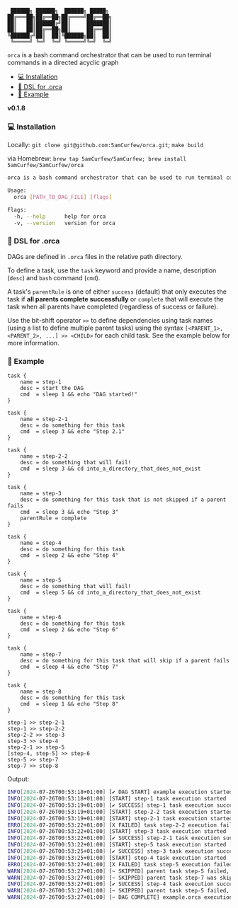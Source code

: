 ```
 ██████╗ ██████╗  ██████╗ █████╗ 
██╔═══██╗██╔══██╗██╔════╝██╔══██╗
██║   ██║██████╔╝██║     ███████║
██║   ██║██╔══██╗██║     ██╔══██║
╚██████╔╝██║  ██║╚██████╗██║  ██║
 ╚═════╝ ╚═╝  ╚═╝ ╚═════╝╚═╝  ╚═╝
```

`orca` is a bash command orchestrator that can be used to run terminal commands in a directed acyclic graph

- [:computer: Installation](#computer-installation)
- [:pencil: DSL for .orca](#pencil-metadata)
- [:rocket: Example](#rocket-example)

**v0.1.8**

### :computer: Installation

Locally: `git clone git@github.com:5amCurfew/orca.git`; `make build`

via Homebrew: `brew tap 5amCurfew/5amCurfew; brew install 5amCurfew/5amCurfew/orca`

```bash
orca is a bash command orchestrator that can be used to run terminal commands in a directed acyclic graph

Usage:
  orca [PATH_TO_DAG_FILE] [flags]

Flags:
  -h, --help      help for orca
  -v, --version   version for orca
```

### :pencil: DSL for .orca

DAGs are defined in `.orca` files in the relative path directory.

To define a task, use the `task` keyword and provide a name, description (`desc`) and `bash` command (`cmd`).

A task's `parentRule` is one of either `success` (default) that only executes the task if **all parents complete successfully** or `complete` that will execute the task when all parents have completed (regardless of success or failure).

Use the bit-shift operator `>>` to define dependencies using task names (using a list to define multiple parent tasks) using the syntax `[<PARENT_1>, <PARENT_2>, ...] >> <CHILD>` for each child task. See the example below for more information.

### :rocket: Example
```
task {
    name = step-1
    desc = start the DAG
    cmd  = sleep 1 && echo "DAG started!"
}

task {
    name = step-2-1
    desc = do something for this task
    cmd  = sleep 3 && echo "Step 2.1"
}

task {
    name = step-2-2
    desc = do something that will fail!
    cmd  = sleep 3 && cd into_a_directory_that_does_not_exist
}

task {
    name = step-3
    desc = do something for this task that is not skipped if a parent fails
    cmd  = sleep 3 && echo "Step 3"
    parentRule = complete
}

task {
    name = step-4
    desc = do something for this task
    cmd  = sleep 2 && echo "Step 4"
}

task {
    name = step-5
    desc = do something that will fail!
    cmd  = sleep 5 && cd into_a_directory_that_does_not_exist
}

task {
    name = step-6
    desc = do something for this task
    cmd  = sleep 2 && echo "Step 6"
}

task {
    name = step-7
    desc = do something for this task that will skip if a parent fails
    cmd  = sleep 4 && echo "Step 7"
}

task {
    name = step-8
    desc = do something for this task
    cmd  = sleep 1 && echo "Step 8"
}

step-1 >> step-2-1
step-1 >> step-2-2
step-2-2 >> step-3
step-3 >> step-4
step-2-1 >> step-5
[step-4, step-5] >> step-6
step-5 >> step-7
step-7 >> step-8
```

Output:

```bash
INFO[2024-07-26T00:53:18+01:00] [✔ DAG START] example execution started      
INFO[2024-07-26T00:53:18+01:00] [START] step-1 task execution started        
INFO[2024-07-26T00:53:19+01:00] [✔ SUCCESS] step-1 task execution successful 
INFO[2024-07-26T00:53:19+01:00] [START] step-2-2 task execution started      
INFO[2024-07-26T00:53:19+01:00] [START] step-2-1 task execution started      
ERRO[2024-07-26T00:53:22+01:00] [X FAILED] task step-2-2 execution failed    
INFO[2024-07-26T00:53:22+01:00] [START] step-3 task execution started        
INFO[2024-07-26T00:53:22+01:00] [✔ SUCCESS] step-2-1 task execution successful 
INFO[2024-07-26T00:53:22+01:00] [START] step-5 task execution started        
INFO[2024-07-26T00:53:25+01:00] [✔ SUCCESS] step-3 task execution successful 
INFO[2024-07-26T00:53:25+01:00] [START] step-4 task execution started        
ERRO[2024-07-26T00:53:27+01:00] [X FAILED] task step-5 execution failed      
WARN[2024-07-26T00:53:27+01:00] [~ SKIPPED] parent task step-5 failed, skipping step-7 
WARN[2024-07-26T00:53:27+01:00] [~ SKIPPED] parent task step-7 was skipped, skipping step-8 
INFO[2024-07-26T00:53:27+01:00] [✔ SUCCESS] step-4 task execution successful 
WARN[2024-07-26T00:53:27+01:00] [~ SKIPPED] parent task step-5 failed, skipping step-6 
WARN[2024-07-26T00:53:27+01:00] [~ DAG COMPLETE] example.orca execution completed with failures 
```
